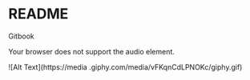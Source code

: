 # README

Gitbook

Your browser does not support the audio element.

!\[Alt Text]\(https://media .giphy.com/media/vFKqnCdLPNOKc/giphy.gif)
